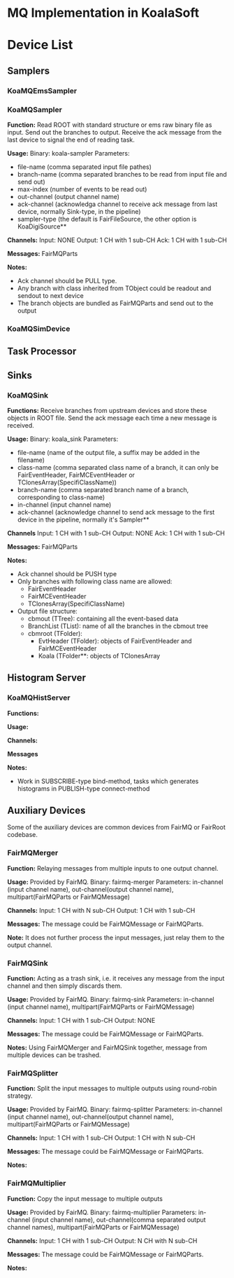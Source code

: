 MQ Implementation in KoalaSoft
==============================

# Device List #

## Samplers ##

### KoaMQEmsSampler ###

### KoaMQSampler ###
**Function:**
Read ROOT with standard structure or ems raw binary file as input. Send out the branches to output.
Receive the ack message from the last device to signal the end of reading task.

**Usage:**
Binary: koala-sampler
Parameters:
- file-name (comma separated input file pathes)
- branch-name (comma separated branches to be read from input file and send out)
- max-index (number of events to be read out)
- out-channel (output channel name)
- ack-channel (acknowledga channel to receive ack message from last device, normally Sink-type, in the pipeline)
- sampler-type (the default is FairFileSource, the other option is KoaDigiSource**

**Channels:**
Input: NONE
Output: 1 CH with 1 sub-CH
Ack: 1 CH with 1 sub-CH

**Messages:**
FairMQParts

**Notes:**
- Ack channel should be PULL type.
- Any branch with class inherited from TObject could be readout and sendout to next device
- The branch objects are bundled as FairMQParts and send out to the output

### KoaMQSimDevice ###

## Task Processor ##

## Sinks ##

### KoaMQSink ###
**Functions:**
Receive branches from upstream devices and store these objects in ROOT file.
Send the ack message each time a new message is received.

**Usage:**
Binary: koala_sink
Parameters:
- file-name (name of the output file, a suffix may be added in the filename) 
- class-name (comma separated class name of a branch, it can only be FairEventHeader, FairMCEventHeader or TClonesArray(SpecifiClassName))
- branch-name (comma separated branch name of a branch, corresponding to class-name)
- in-channel (input channel name)
- ack-channel (acknowledge channel to send ack message to the first device in the pipeline, normally it's Sampler**

**Channels**
Input: 1 CH with 1 sub-CH
Output: NONE
Ack: 1 CH with 1 sub-CH

**Messages:**
FairMQParts

**Notes:**
- Ack channel should be PUSH type
- Only branches with following class name are allowed:
  - FairEventHeader
  - FairMCEventHeader
  - TClonesArray(SpecifiClassName)
- Output file structure:
  - cbmout (TTree): containing all the event-based data
  - BranchList (TList): name of all the branches in the cbmout tree
  - cbmroot (TFolder):
    - EvtHeader (TFolder): objects of FairEventHeader and FairMCEventHeader
    - Koala (TFolder**: objects of TClonesArray

## Histogram Server ##

### KoaMQHistServer ###
**Functions:**

**Usage:**

**Channels:**

**Messages**

**Notes:**
- Work in SUBSCRIBE-type bind-method, tasks which generates histograms in PUBLISH-type connect-method
## Auxiliary Devices ##
Some of the auxiliary devices are common devices from FairMQ or FairRoot codebase.

### FairMQMerger ###
**Function:** 
Relaying messages from multiple inputs to one output channel.

**Usage:**
Provided by FairMQ.
Binary: fairmq-merger
Parameters: in-channel (input channel name), out-channel(output channel name), multipart(FairMQParts or FairMQMessage)

**Channels:** 
Input: 1 CH with N sub-CH
Output: 1 CH with 1 sub-CH

**Messages:** 
The message could be FairMQMessage or FairMQParts.

**Note:** 
It does not further process the input messages, just relay them to the output channel.

### FairMQSink ###
**Function:**
Acting as a trash sink, i.e. it receives any message from the input channel and then simply discards them.

**Usage:**
Provided by FairMQ.
Binary: fairmq-sink
Parameters: in-channel (input channel name), multipart(FairMQParts or FairMQMessage)

**Channels:**
Input: 1 CH with 1 sub-CH
Output: NONE

**Messages:**
The message could be FairMQMessage or FairMQParts.

**Notes:**
Using FairMQMerger and FairMQSink together, message from multiple devices can be trashed.

### FairMQSplitter ###
**Function:**
Split the input messages to multiple outputs using round-robin strategy.

**Usage:**
Provided by FairMQ.
Binary: fairmq-splitter
Parameters: in-channel (input channel name), out-channel(output channel name), multipart(FairMQParts or FairMQMessage)

**Channels:**
Input: 1 CH with 1 sub-CH
Output: 1 CH with N sub-CH

**Messages:**
The message could be FairMQMessage or FairMQParts.

**Notes:**

### FairMQMultiplier ###
**Function:**
Copy the input message to multiple outputs

**Usage:**
Provided by FairMQ.
Binary: fairmq-multiplier
Parameters: in-channel (input channel name), out-channel(comma separated output channel names), multipart(FairMQParts or FairMQMessage)

**Channels:**
Input: 1 CH with 1 sub-CH
Output: N CH with N sub-CH

**Messages:**
The message could be FairMQMessage or FairMQParts.

**Notes:**

